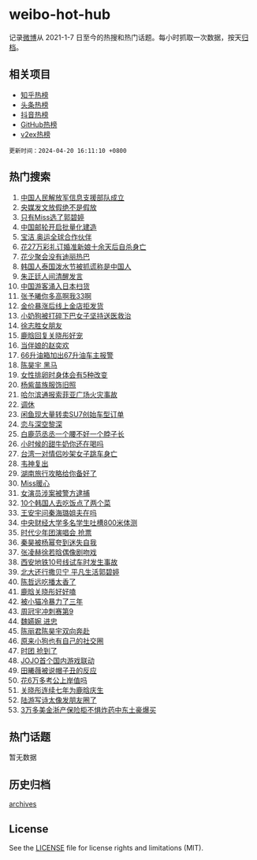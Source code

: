 # weibo-hot-hub

记录[微博](https://www.weibo.com)从 2021-1-7 日至今的热搜和热门话题。每小时抓取一次数据，按天[归档](archives)。

## 相关项目

- [知乎热榜](https://github.com/lonnyzhang423/zhihu-hot-hub)
- [头条热榜](https://github.com/lonnyzhang423/toutiao-hot-hub)
- [抖音热榜](https://github.com/lonnyzhang423/douyin-hot-hub)
- [GitHub热榜](https://github.com/lonnyzhang423/github-hot-hub)
- [v2ex热榜](https://github.com/lonnyzhang423/v2ex-hot-hub)


`更新时间：2024-04-20 16:11:10 +0800`

## 热门搜索

1. [中国人民解放军信息支援部队成立](https://m.weibo.cn/search?containerid=100103type%3D1%26t%3D10%26q%3D%23%E4%B8%AD%E5%9B%BD%E4%BA%BA%E6%B0%91%E8%A7%A3%E6%94%BE%E5%86%9B%E4%BF%A1%E6%81%AF%E6%94%AF%E6%8F%B4%E9%83%A8%E9%98%9F%E6%88%90%E7%AB%8B%23&stream_entry_id=51&isnewpage=1&extparam=seat%3D1%26q%3D%2523%25E4%25B8%25AD%25E5%259B%25BD%25E4%25BA%25BA%25E6%25B0%2591%25E8%25A7%25A3%25E6%2594%25BE%25E5%2586%259B%25E4%25BF%25A1%25E6%2581%25AF%25E6%2594%25AF%25E6%258F%25B4%25E9%2583%25A8%25E9%2598%259F%25E6%2588%2590%25E7%25AB%258B%2523%26c_type%3D51%26dgr%3D0%26cate%3D10103%26pos%3D0%26filter_type%3Drealtimehot%26stream_entry_id%3D51%26display_time%3D1713600669%26pre_seqid%3D171360066914292145152)
1. [央媒发文放假绝不是假放](https://m.weibo.cn/search?containerid=100103type%3D1%26t%3D10%26q%3D%23%E5%A4%AE%E5%AA%92%E5%8F%91%E6%96%87%E6%94%BE%E5%81%87%E7%BB%9D%E4%B8%8D%E6%98%AF%E5%81%87%E6%94%BE%23&stream_entry_id=31&isnewpage=1&extparam=seat%3D1%26q%3D%2523%25E5%25A4%25AE%25E5%25AA%2592%25E5%258F%2591%25E6%2596%2587%25E6%2594%25BE%25E5%2581%2587%25E7%25BB%259D%25E4%25B8%258D%25E6%2598%25AF%25E5%2581%2587%25E6%2594%25BE%2523%26c_type%3D31%26dgr%3D0%26realpos%3D1%26flag%3D2%26filter_type%3Drealtimehot%26stream_entry_id%3D31%26pos%3D0%26cate%3D5001%26lcate%3D5001%26band_rank%3D1%26display_time%3D1713600669%26pre_seqid%3D171360066914292145152)
1. [只有Miss选了郭碧婷](https://m.weibo.cn/search?containerid=100103type%3D1%26t%3D10%26q%3D%23%E5%8F%AA%E6%9C%89Miss%E9%80%89%E4%BA%86%E9%83%AD%E7%A2%A7%E5%A9%B7%23&stream_entry_id=31&isnewpage=1&extparam=seat%3D1%26q%3D%2523%25E5%258F%25AA%25E6%259C%2589Miss%25E9%2580%2589%25E4%25BA%2586%25E9%2583%25AD%25E7%25A2%25A7%25E5%25A9%25B7%2523%26c_type%3D31%26dgr%3D0%26realpos%3D2%26flag%3D2%26filter_type%3Drealtimehot%26stream_entry_id%3D31%26pos%3D1%26cate%3D5001%26lcate%3D5001%26band_rank%3D2%26display_time%3D1713600669%26pre_seqid%3D171360066914292145152)
1. [中国邮轮开启批量化建造](https://m.weibo.cn/search?containerid=100103type%3D1%26t%3D10%26q%3D%23%E4%B8%AD%E5%9B%BD%E9%82%AE%E8%BD%AE%E5%BC%80%E5%90%AF%E6%89%B9%E9%87%8F%E5%8C%96%E5%BB%BA%E9%80%A0%23&stream_entry_id=31&isnewpage=1&extparam=seat%3D1%26q%3D%2523%25E4%25B8%25AD%25E5%259B%25BD%25E9%2582%25AE%25E8%25BD%25AE%25E5%25BC%2580%25E5%2590%25AF%25E6%2589%25B9%25E9%2587%258F%25E5%258C%2596%25E5%25BB%25BA%25E9%2580%25A0%2523%26c_type%3D31%26dgr%3D0%26realpos%3D3%26flag%3D0%26filter_type%3Drealtimehot%26stream_entry_id%3D31%26pos%3D2%26cate%3D5001%26lcate%3D5001%26band_rank%3D3%26display_time%3D1713600669%26pre_seqid%3D171360066914292145152)
1. [宝洁 奥运全球合作伙伴](https://m.weibo.cn/search?containerid=100103type%3D1%26t%3D10%26q%3D%23%E5%AE%9D%E6%B4%81+%E5%A5%A5%E8%BF%90%E5%85%A8%E7%90%83%E5%90%88%E4%BD%9C%E4%BC%99%E4%BC%B4%23&stream_entry_id=31&isnewpage=1&extparam=seat%3D1%26q%3D%2523%25E5%25AE%259D%25E6%25B4%2581%2520%25E5%25A5%25A5%25E8%25BF%2590%25E5%2585%25A8%25E7%2590%2583%25E5%2590%2588%25E4%25BD%259C%25E4%25BC%2599%25E4%25BC%25B4%2523%26c_type%3D31%26dgr%3D0%26adid%3D231637%26cate%3D5001%26filter_type%3Drealtimehot%26stream_entry_id%3D31%26is_ad_pos%3D1%26topic_ad%3D1%26lcate%3D5001%26pos%3D3%26band_rank%3D4%26display_time%3D1713600669%26pre_seqid%3D171360066914292145152)
1. [花27万彩礼订婚准新娘十余天后自杀身亡](https://m.weibo.cn/search?containerid=100103type%3D1%26t%3D10%26q%3D%23%E8%8A%B127%E4%B8%87%E5%BD%A9%E7%A4%BC%E8%AE%A2%E5%A9%9A%E5%87%86%E6%96%B0%E5%A8%98%E5%8D%81%E4%BD%99%E5%A4%A9%E5%90%8E%E8%87%AA%E6%9D%80%E8%BA%AB%E4%BA%A1%23&stream_entry_id=31&isnewpage=1&extparam=seat%3D1%26q%3D%2523%25E8%258A%25B127%25E4%25B8%2587%25E5%25BD%25A9%25E7%25A4%25BC%25E8%25AE%25A2%25E5%25A9%259A%25E5%2587%2586%25E6%2596%25B0%25E5%25A8%2598%25E5%258D%2581%25E4%25BD%2599%25E5%25A4%25A9%25E5%2590%258E%25E8%2587%25AA%25E6%259D%2580%25E8%25BA%25AB%25E4%25BA%25A1%2523%26c_type%3D31%26dgr%3D0%26realpos%3D4%26flag%3D2%26filter_type%3Drealtimehot%26stream_entry_id%3D31%26pos%3D4%26cate%3D5001%26lcate%3D5001%26band_rank%3D4%26display_time%3D1713600669%26pre_seqid%3D171360066914292145152)
1. [花少聚会没有迪丽热巴](https://m.weibo.cn/search?containerid=100103type%3D1%26t%3D10%26q%3D%23%E8%8A%B1%E5%B0%91%E8%81%9A%E4%BC%9A%E6%B2%A1%E6%9C%89%E8%BF%AA%E4%B8%BD%E7%83%AD%E5%B7%B4%23&stream_entry_id=31&isnewpage=1&extparam=seat%3D1%26q%3D%2523%25E8%258A%25B1%25E5%25B0%2591%25E8%2581%259A%25E4%25BC%259A%25E6%25B2%25A1%25E6%259C%2589%25E8%25BF%25AA%25E4%25B8%25BD%25E7%2583%25AD%25E5%25B7%25B4%2523%26c_type%3D31%26dgr%3D0%26realpos%3D5%26flag%3D1%26filter_type%3Drealtimehot%26stream_entry_id%3D31%26pos%3D5%26cate%3D5001%26lcate%3D5001%26band_rank%3D5%26display_time%3D1713600669%26pre_seqid%3D171360066914292145152)
1. [韩国人泰国泼水节被抓谎称是中国人](https://m.weibo.cn/search?containerid=100103type%3D1%26t%3D10%26q%3D%23%E9%9F%A9%E5%9B%BD%E4%BA%BA%E6%B3%B0%E5%9B%BD%E6%B3%BC%E6%B0%B4%E8%8A%82%E8%A2%AB%E6%8A%93%E8%B0%8E%E7%A7%B0%E6%98%AF%E4%B8%AD%E5%9B%BD%E4%BA%BA%23&stream_entry_id=31&isnewpage=1&extparam=seat%3D1%26q%3D%2523%25E9%259F%25A9%25E5%259B%25BD%25E4%25BA%25BA%25E6%25B3%25B0%25E5%259B%25BD%25E6%25B3%25BC%25E6%25B0%25B4%25E8%258A%2582%25E8%25A2%25AB%25E6%258A%2593%25E8%25B0%258E%25E7%25A7%25B0%25E6%2598%25AF%25E4%25B8%25AD%25E5%259B%25BD%25E4%25BA%25BA%2523%26c_type%3D31%26dgr%3D0%26realpos%3D6%26flag%3D0%26filter_type%3Drealtimehot%26stream_entry_id%3D31%26pos%3D6%26cate%3D5001%26lcate%3D5001%26band_rank%3D6%26display_time%3D1713600669%26pre_seqid%3D171360066914292145152)
1. [朱正廷人间清醒发言](https://m.weibo.cn/search?containerid=100103type%3D1%26t%3D10%26q%3D%23%E6%9C%B1%E6%AD%A3%E5%BB%B7%E4%BA%BA%E9%97%B4%E6%B8%85%E9%86%92%E5%8F%91%E8%A8%80%23&stream_entry_id=31&isnewpage=1&extparam=seat%3D1%26q%3D%2523%25E6%259C%25B1%25E6%25AD%25A3%25E5%25BB%25B7%25E4%25BA%25BA%25E9%2597%25B4%25E6%25B8%2585%25E9%2586%2592%25E5%258F%2591%25E8%25A8%2580%2523%26c_type%3D31%26dgr%3D0%26adid%3D231763%26cate%3D5001%26filter_type%3Drealtimehot%26stream_entry_id%3D31%26is_ad_pos%3D1%26pos%3D7%26lcate%3D5001%26band_rank%3D7%26display_time%3D1713600669%26pre_seqid%3D171360066914292145152)
1. [中国游客涌入日本扫货](https://m.weibo.cn/search?containerid=100103type%3D1%26t%3D10%26q%3D%23%E4%B8%AD%E5%9B%BD%E6%B8%B8%E5%AE%A2%E6%B6%8C%E5%85%A5%E6%97%A5%E6%9C%AC%E6%89%AB%E8%B4%A7%23&stream_entry_id=31&isnewpage=1&extparam=seat%3D1%26q%3D%2523%25E4%25B8%25AD%25E5%259B%25BD%25E6%25B8%25B8%25E5%25AE%25A2%25E6%25B6%258C%25E5%2585%25A5%25E6%2597%25A5%25E6%259C%25AC%25E6%2589%25AB%25E8%25B4%25A7%2523%26c_type%3D31%26dgr%3D0%26realpos%3D7%26flag%3D0%26filter_type%3Drealtimehot%26stream_entry_id%3D31%26pos%3D8%26cate%3D5001%26lcate%3D5001%26band_rank%3D7%26display_time%3D1713600669%26pre_seqid%3D171360066914292145152)
1. [张予曦你多高啊我33啊](https://m.weibo.cn/search?containerid=100103type%3D1%26t%3D10%26q%3D%23%E5%BC%A0%E4%BA%88%E6%9B%A6%E4%BD%A0%E5%A4%9A%E9%AB%98%E5%95%8A%E6%88%9133%E5%95%8A%23&stream_entry_id=31&isnewpage=1&extparam=seat%3D1%26q%3D%2523%25E5%25BC%25A0%25E4%25BA%2588%25E6%259B%25A6%25E4%25BD%25A0%25E5%25A4%259A%25E9%25AB%2598%25E5%2595%258A%25E6%2588%259133%25E5%2595%258A%2523%26c_type%3D31%26dgr%3D0%26realpos%3D8%26flag%3D2%26filter_type%3Drealtimehot%26stream_entry_id%3D31%26pos%3D9%26cate%3D5001%26lcate%3D5001%26band_rank%3D8%26display_time%3D1713600669%26pre_seqid%3D171360066914292145152)
1. [金价暴涨后线上金店拒发货](https://m.weibo.cn/search?containerid=100103type%3D1%26t%3D10%26q%3D%23%E9%87%91%E4%BB%B7%E6%9A%B4%E6%B6%A8%E5%90%8E%E7%BA%BF%E4%B8%8A%E9%87%91%E5%BA%97%E6%8B%92%E5%8F%91%E8%B4%A7%23&stream_entry_id=31&isnewpage=1&extparam=seat%3D1%26q%3D%2523%25E9%2587%2591%25E4%25BB%25B7%25E6%259A%25B4%25E6%25B6%25A8%25E5%2590%258E%25E7%25BA%25BF%25E4%25B8%258A%25E9%2587%2591%25E5%25BA%2597%25E6%258B%2592%25E5%258F%2591%25E8%25B4%25A7%2523%26c_type%3D31%26dgr%3D0%26realpos%3D9%26flag%3D0%26filter_type%3Drealtimehot%26stream_entry_id%3D31%26pos%3D10%26cate%3D5001%26lcate%3D5001%26band_rank%3D9%26display_time%3D1713600669%26pre_seqid%3D171360066914292145152)
1. [小奶狗被打碎下巴女子坚持送医救治](https://m.weibo.cn/search?containerid=100103type%3D1%26t%3D10%26q%3D%23%E5%B0%8F%E5%A5%B6%E7%8B%97%E8%A2%AB%E6%89%93%E7%A2%8E%E4%B8%8B%E5%B7%B4%E5%A5%B3%E5%AD%90%E5%9D%9A%E6%8C%81%E9%80%81%E5%8C%BB%E6%95%91%E6%B2%BB%23&stream_entry_id=31&isnewpage=1&extparam=seat%3D1%26q%3D%2523%25E5%25B0%258F%25E5%25A5%25B6%25E7%258B%2597%25E8%25A2%25AB%25E6%2589%2593%25E7%25A2%258E%25E4%25B8%258B%25E5%25B7%25B4%25E5%25A5%25B3%25E5%25AD%2590%25E5%259D%259A%25E6%258C%2581%25E9%2580%2581%25E5%258C%25BB%25E6%2595%2591%25E6%25B2%25BB%2523%26c_type%3D31%26dgr%3D0%26realpos%3D10%26flag%3D32768%26filter_type%3Drealtimehot%26stream_entry_id%3D31%26pos%3D11%26cate%3D5001%26lcate%3D5001%26band_rank%3D10%26display_time%3D1713600669%26pre_seqid%3D171360066914292145152)
1. [徐志胜女朋友](https://m.weibo.cn/search?containerid=100103type%3D1%26t%3D10%26q%3D%E5%BE%90%E5%BF%97%E8%83%9C%E5%A5%B3%E6%9C%8B%E5%8F%8B&stream_entry_id=31&isnewpage=1&extparam=seat%3D1%26q%3D%25E5%25BE%2590%25E5%25BF%2597%25E8%2583%259C%25E5%25A5%25B3%25E6%259C%258B%25E5%258F%258B%26c_type%3D31%26dgr%3D0%26realpos%3D11%26flag%3D1%26filter_type%3Drealtimehot%26stream_entry_id%3D31%26pos%3D12%26cate%3D5001%26lcate%3D5001%26band_rank%3D11%26display_time%3D1713600669%26pre_seqid%3D171360066914292145152)
1. [鹿晗回复关晓彤好宠](https://m.weibo.cn/search?containerid=100103type%3D1%26t%3D10%26q%3D%23%E9%B9%BF%E6%99%97%E5%9B%9E%E5%A4%8D%E5%85%B3%E6%99%93%E5%BD%A4%E5%A5%BD%E5%AE%A0%23&stream_entry_id=31&isnewpage=1&extparam=seat%3D1%26q%3D%2523%25E9%25B9%25BF%25E6%2599%2597%25E5%259B%259E%25E5%25A4%258D%25E5%2585%25B3%25E6%2599%2593%25E5%25BD%25A4%25E5%25A5%25BD%25E5%25AE%25A0%2523%26c_type%3D31%26dgr%3D0%26realpos%3D12%26flag%3D2%26filter_type%3Drealtimehot%26stream_entry_id%3D31%26pos%3D13%26cate%3D5001%26lcate%3D5001%26band_rank%3D12%26display_time%3D1713600669%26pre_seqid%3D171360066914292145152)
1. [当伴娘的赵奕欢](https://m.weibo.cn/search?containerid=100103type%3D1%26t%3D10%26q%3D%23%E5%BD%93%E4%BC%B4%E5%A8%98%E7%9A%84%E8%B5%B5%E5%A5%95%E6%AC%A2%23&stream_entry_id=31&isnewpage=1&extparam=seat%3D1%26q%3D%2523%25E5%25BD%2593%25E4%25BC%25B4%25E5%25A8%2598%25E7%259A%2584%25E8%25B5%25B5%25E5%25A5%2595%25E6%25AC%25A2%2523%26c_type%3D31%26dgr%3D0%26realpos%3D13%26flag%3D1%26filter_type%3Drealtimehot%26stream_entry_id%3D31%26pos%3D14%26cate%3D5001%26lcate%3D5001%26band_rank%3D13%26display_time%3D1713600669%26pre_seqid%3D171360066914292145152)
1. [66升油箱加出67升油车主报警](https://m.weibo.cn/search?containerid=100103type%3D1%26t%3D10%26q%3D%2366%E5%8D%87%E6%B2%B9%E7%AE%B1%E5%8A%A0%E5%87%BA67%E5%8D%87%E6%B2%B9%E8%BD%A6%E4%B8%BB%E6%8A%A5%E8%AD%A6%23&stream_entry_id=31&isnewpage=1&extparam=seat%3D1%26q%3D%252366%25E5%258D%2587%25E6%25B2%25B9%25E7%25AE%25B1%25E5%258A%25A0%25E5%2587%25BA67%25E5%258D%2587%25E6%25B2%25B9%25E8%25BD%25A6%25E4%25B8%25BB%25E6%258A%25A5%25E8%25AD%25A6%2523%26c_type%3D31%26dgr%3D0%26realpos%3D14%26flag%3D1%26filter_type%3Drealtimehot%26stream_entry_id%3D31%26pos%3D15%26cate%3D5001%26lcate%3D5001%26band_rank%3D14%26display_time%3D1713600669%26pre_seqid%3D171360066914292145152)
1. [陈昊宇 黑马](https://m.weibo.cn/search?containerid=100103type%3D1%26t%3D10%26q%3D%E9%99%88%E6%98%8A%E5%AE%87+%E9%BB%91%E9%A9%AC&stream_entry_id=31&isnewpage=1&extparam=seat%3D1%26q%3D%25E9%2599%2588%25E6%2598%258A%25E5%25AE%2587%2520%25E9%25BB%2591%25E9%25A9%25AC%26c_type%3D31%26dgr%3D0%26realpos%3D15%26flag%3D0%26filter_type%3Drealtimehot%26stream_entry_id%3D31%26pos%3D16%26cate%3D5001%26lcate%3D5001%26band_rank%3D15%26display_time%3D1713600669%26pre_seqid%3D171360066914292145152)
1. [女性排卵时身体会有5种改变](https://m.weibo.cn/search?containerid=100103type%3D1%26t%3D10%26q%3D%23%E5%A5%B3%E6%80%A7%E6%8E%92%E5%8D%B5%E6%97%B6%E8%BA%AB%E4%BD%93%E4%BC%9A%E6%9C%895%E7%A7%8D%E6%94%B9%E5%8F%98%23&stream_entry_id=31&isnewpage=1&extparam=seat%3D1%26q%3D%2523%25E5%25A5%25B3%25E6%2580%25A7%25E6%258E%2592%25E5%258D%25B5%25E6%2597%25B6%25E8%25BA%25AB%25E4%25BD%2593%25E4%25BC%259A%25E6%259C%25895%25E7%25A7%258D%25E6%2594%25B9%25E5%258F%2598%2523%26c_type%3D31%26dgr%3D0%26realpos%3D16%26flag%3D2%26filter_type%3Drealtimehot%26stream_entry_id%3D31%26pos%3D17%26cate%3D5001%26lcate%3D5001%26band_rank%3D16%26display_time%3D1713600669%26pre_seqid%3D171360066914292145152)
1. [杨紫苗族服饰旧照](https://m.weibo.cn/search?containerid=100103type%3D1%26t%3D10%26q%3D%23%E6%9D%A8%E7%B4%AB%E8%8B%97%E6%97%8F%E6%9C%8D%E9%A5%B0%E6%97%A7%E7%85%A7%23&stream_entry_id=31&isnewpage=1&extparam=seat%3D1%26q%3D%2523%25E6%259D%25A8%25E7%25B4%25AB%25E8%258B%2597%25E6%2597%258F%25E6%259C%258D%25E9%25A5%25B0%25E6%2597%25A7%25E7%2585%25A7%2523%26c_type%3D31%26dgr%3D0%26realpos%3D17%26flag%3D1%26filter_type%3Drealtimehot%26stream_entry_id%3D31%26pos%3D18%26cate%3D5001%26lcate%3D5001%26band_rank%3D17%26display_time%3D1713600669%26pre_seqid%3D171360066914292145152)
1. [哈尔滨通报索菲亚广场火灾事故](https://m.weibo.cn/search?containerid=100103type%3D1%26t%3D10%26q%3D%23%E5%93%88%E5%B0%94%E6%BB%A8%E9%80%9A%E6%8A%A5%E7%B4%A2%E8%8F%B2%E4%BA%9A%E5%B9%BF%E5%9C%BA%E7%81%AB%E7%81%BE%E4%BA%8B%E6%95%85%23&stream_entry_id=31&isnewpage=1&extparam=seat%3D1%26q%3D%2523%25E5%2593%2588%25E5%25B0%2594%25E6%25BB%25A8%25E9%2580%259A%25E6%258A%25A5%25E7%25B4%25A2%25E8%258F%25B2%25E4%25BA%259A%25E5%25B9%25BF%25E5%259C%25BA%25E7%2581%25AB%25E7%2581%25BE%25E4%25BA%258B%25E6%2595%2585%2523%26c_type%3D31%26dgr%3D0%26realpos%3D18%26flag%3D1%26filter_type%3Drealtimehot%26stream_entry_id%3D31%26pos%3D19%26cate%3D5001%26lcate%3D5001%26band_rank%3D18%26display_time%3D1713600669%26pre_seqid%3D171360066914292145152)
1. [调休](https://m.weibo.cn/search?containerid=100103type%3D1%26t%3D10%26q%3D%E8%B0%83%E4%BC%91&stream_entry_id=31&isnewpage=1&extparam=seat%3D1%26q%3D%25E8%25B0%2583%25E4%25BC%2591%26c_type%3D31%26dgr%3D0%26realpos%3D19%26flag%3D1%26filter_type%3Drealtimehot%26stream_entry_id%3D31%26pos%3D20%26cate%3D5001%26lcate%3D5001%26band_rank%3D19%26display_time%3D1713600669%26pre_seqid%3D171360066914292145152)
1. [闲鱼现大量转卖SU7创始车型订单](https://m.weibo.cn/search?containerid=100103type%3D1%26t%3D10%26q%3D%23%E9%97%B2%E9%B1%BC%E7%8E%B0%E5%A4%A7%E9%87%8F%E8%BD%AC%E5%8D%96SU7%E5%88%9B%E5%A7%8B%E8%BD%A6%E5%9E%8B%E8%AE%A2%E5%8D%95%23&stream_entry_id=31&isnewpage=1&extparam=seat%3D1%26q%3D%2523%25E9%2597%25B2%25E9%25B1%25BC%25E7%258E%25B0%25E5%25A4%25A7%25E9%2587%258F%25E8%25BD%25AC%25E5%258D%2596SU7%25E5%2588%259B%25E5%25A7%258B%25E8%25BD%25A6%25E5%259E%258B%25E8%25AE%25A2%25E5%258D%2595%2523%26c_type%3D31%26dgr%3D0%26realpos%3D20%26flag%3D0%26filter_type%3Drealtimehot%26stream_entry_id%3D31%26pos%3D21%26cate%3D5001%26lcate%3D5001%26band_rank%3D20%26display_time%3D1713600669%26pre_seqid%3D171360066914292145152)
1. [恋与深空黎深](https://m.weibo.cn/search?containerid=100103type%3D1%26t%3D10%26q%3D%23%E6%81%8B%E4%B8%8E%E6%B7%B1%E7%A9%BA%E9%BB%8E%E6%B7%B1%23&stream_entry_id=31&isnewpage=1&extparam=seat%3D1%26q%3D%2523%25E6%2581%258B%25E4%25B8%258E%25E6%25B7%25B1%25E7%25A9%25BA%25E9%25BB%258E%25E6%25B7%25B1%2523%26c_type%3D31%26dgr%3D0%26realpos%3D21%26flag%3D1%26filter_type%3Drealtimehot%26stream_entry_id%3D31%26pos%3D22%26cate%3D5001%26lcate%3D5001%26band_rank%3D21%26display_time%3D1713600669%26pre_seqid%3D171360066914292145152)
1. [白鹿范丞丞一个腰不好一个脖子长](https://m.weibo.cn/search?containerid=100103type%3D1%26t%3D10%26q%3D%23%E7%99%BD%E9%B9%BF%E8%8C%83%E4%B8%9E%E4%B8%9E%E4%B8%80%E4%B8%AA%E8%85%B0%E4%B8%8D%E5%A5%BD%E4%B8%80%E4%B8%AA%E8%84%96%E5%AD%90%E9%95%BF%23&stream_entry_id=31&isnewpage=1&extparam=seat%3D1%26q%3D%2523%25E7%2599%25BD%25E9%25B9%25BF%25E8%258C%2583%25E4%25B8%259E%25E4%25B8%259E%25E4%25B8%2580%25E4%25B8%25AA%25E8%2585%25B0%25E4%25B8%258D%25E5%25A5%25BD%25E4%25B8%2580%25E4%25B8%25AA%25E8%2584%2596%25E5%25AD%2590%25E9%2595%25BF%2523%26c_type%3D31%26dgr%3D0%26realpos%3D22%26flag%3D1%26filter_type%3Drealtimehot%26stream_entry_id%3D31%26pos%3D23%26cate%3D5001%26lcate%3D5001%26band_rank%3D22%26display_time%3D1713600669%26pre_seqid%3D171360066914292145152)
1. [小时候的甜牛奶你还在喝吗](https://m.weibo.cn/search?containerid=100103type%3D1%26t%3D10%26q%3D%23%E5%B0%8F%E6%97%B6%E5%80%99%E7%9A%84%E7%94%9C%E7%89%9B%E5%A5%B6%E4%BD%A0%E8%BF%98%E5%9C%A8%E5%96%9D%E5%90%97%23&stream_entry_id=31&isnewpage=1&extparam=seat%3D1%26q%3D%2523%25E5%25B0%258F%25E6%2597%25B6%25E5%2580%2599%25E7%259A%2584%25E7%2594%259C%25E7%2589%259B%25E5%25A5%25B6%25E4%25BD%25A0%25E8%25BF%2598%25E5%259C%25A8%25E5%2596%259D%25E5%2590%2597%2523%26c_type%3D31%26dgr%3D0%26adid%3D231074%26realpos%3D23%26flag%3D0%26filter_type%3Drealtimehot%26stream_entry_id%3D31%26pos%3D24%26cate%3D5001%26lcate%3D5001%26band_rank%3D23%26display_time%3D1713600669%26pre_seqid%3D171360066914292145152)
1. [台湾一对情侣吵架女子跳车身亡](https://m.weibo.cn/search?containerid=100103type%3D1%26t%3D10%26q%3D%23%E5%8F%B0%E6%B9%BE%E4%B8%80%E5%AF%B9%E6%83%85%E4%BE%A3%E5%90%B5%E6%9E%B6%E5%A5%B3%E5%AD%90%E8%B7%B3%E8%BD%A6%E8%BA%AB%E4%BA%A1%23&stream_entry_id=31&isnewpage=1&extparam=seat%3D1%26q%3D%2523%25E5%258F%25B0%25E6%25B9%25BE%25E4%25B8%2580%25E5%25AF%25B9%25E6%2583%2585%25E4%25BE%25A3%25E5%2590%25B5%25E6%259E%25B6%25E5%25A5%25B3%25E5%25AD%2590%25E8%25B7%25B3%25E8%25BD%25A6%25E8%25BA%25AB%25E4%25BA%25A1%2523%26c_type%3D31%26dgr%3D0%26realpos%3D24%26flag%3D0%26filter_type%3Drealtimehot%26stream_entry_id%3D31%26pos%3D25%26cate%3D5001%26lcate%3D5001%26band_rank%3D24%26display_time%3D1713600669%26pre_seqid%3D171360066914292145152)
1. [韦神复出](https://m.weibo.cn/search?containerid=100103type%3D1%26t%3D10%26q%3D%23%E9%9F%A6%E7%A5%9E%E5%A4%8D%E5%87%BA%23&stream_entry_id=31&isnewpage=1&extparam=seat%3D1%26q%3D%2523%25E9%259F%25A6%25E7%25A5%259E%25E5%25A4%258D%25E5%2587%25BA%2523%26c_type%3D31%26dgr%3D0%26realpos%3D25%26flag%3D0%26filter_type%3Drealtimehot%26stream_entry_id%3D31%26pos%3D26%26cate%3D5001%26lcate%3D5001%26band_rank%3D25%26display_time%3D1713600669%26pre_seqid%3D171360066914292145152)
1. [湖南旅行攻略给你备好了](https://m.weibo.cn/search?containerid=100103type%3D1%26t%3D10%26q%3D%23%E6%B9%96%E5%8D%97%E6%97%85%E8%A1%8C%E6%94%BB%E7%95%A5%E7%BB%99%E4%BD%A0%E5%A4%87%E5%A5%BD%E4%BA%86%23&stream_entry_id=31&isnewpage=1&extparam=seat%3D1%26q%3D%2523%25E6%25B9%2596%25E5%258D%2597%25E6%2597%2585%25E8%25A1%258C%25E6%2594%25BB%25E7%2595%25A5%25E7%25BB%2599%25E4%25BD%25A0%25E5%25A4%2587%25E5%25A5%25BD%25E4%25BA%2586%2523%26c_type%3D31%26dgr%3D0%26adid%3D231591%26realpos%3D26%26flag%3D0%26filter_type%3Drealtimehot%26stream_entry_id%3D31%26pos%3D27%26cate%3D5001%26lcate%3D5001%26band_rank%3D26%26display_time%3D1713600669%26pre_seqid%3D171360066914292145152)
1. [Miss暖心](https://m.weibo.cn/search?containerid=100103type%3D1%26t%3D10%26q%3D%23Miss%E6%9A%96%E5%BF%83%23&stream_entry_id=31&isnewpage=1&extparam=seat%3D1%26q%3D%2523Miss%25E6%259A%2596%25E5%25BF%2583%2523%26c_type%3D31%26dgr%3D0%26realpos%3D27%26flag%3D1%26filter_type%3Drealtimehot%26stream_entry_id%3D31%26pos%3D28%26cate%3D5001%26lcate%3D5001%26band_rank%3D27%26display_time%3D1713600669%26pre_seqid%3D171360066914292145152)
1. [女演员涉案被警方逮捕](https://m.weibo.cn/search?containerid=100103type%3D1%26t%3D10%26q%3D%23%E5%A5%B3%E6%BC%94%E5%91%98%E6%B6%89%E6%A1%88%E8%A2%AB%E8%AD%A6%E6%96%B9%E9%80%AE%E6%8D%95%23&stream_entry_id=31&isnewpage=1&extparam=seat%3D1%26q%3D%2523%25E5%25A5%25B3%25E6%25BC%2594%25E5%2591%2598%25E6%25B6%2589%25E6%25A1%2588%25E8%25A2%25AB%25E8%25AD%25A6%25E6%2596%25B9%25E9%2580%25AE%25E6%258D%2595%2523%26c_type%3D31%26dgr%3D0%26realpos%3D28%26flag%3D0%26filter_type%3Drealtimehot%26stream_entry_id%3D31%26pos%3D29%26cate%3D5001%26lcate%3D5001%26band_rank%3D28%26display_time%3D1713600669%26pre_seqid%3D171360066914292145152)
1. [10个韩国人去吃饭点了两个菜](https://m.weibo.cn/search?containerid=100103type%3D1%26t%3D10%26q%3D%2310%E4%B8%AA%E9%9F%A9%E5%9B%BD%E4%BA%BA%E5%8E%BB%E5%90%83%E9%A5%AD%E7%82%B9%E4%BA%86%E4%B8%A4%E4%B8%AA%E8%8F%9C%23&stream_entry_id=31&isnewpage=1&extparam=seat%3D1%26q%3D%252310%25E4%25B8%25AA%25E9%259F%25A9%25E5%259B%25BD%25E4%25BA%25BA%25E5%258E%25BB%25E5%2590%2583%25E9%25A5%25AD%25E7%2582%25B9%25E4%25BA%2586%25E4%25B8%25A4%25E4%25B8%25AA%25E8%258F%259C%2523%26c_type%3D31%26dgr%3D0%26realpos%3D29%26flag%3D0%26filter_type%3Drealtimehot%26stream_entry_id%3D31%26pos%3D30%26cate%3D5001%26lcate%3D5001%26band_rank%3D29%26display_time%3D1713600669%26pre_seqid%3D171360066914292145152)
1. [王安宇问秦海璐姐夫在吗](https://m.weibo.cn/search?containerid=100103type%3D1%26t%3D10%26q%3D%23%E7%8E%8B%E5%AE%89%E5%AE%87%E9%97%AE%E7%A7%A6%E6%B5%B7%E7%92%90%E5%A7%90%E5%A4%AB%E5%9C%A8%E5%90%97%23&stream_entry_id=31&isnewpage=1&extparam=seat%3D1%26q%3D%2523%25E7%258E%258B%25E5%25AE%2589%25E5%25AE%2587%25E9%2597%25AE%25E7%25A7%25A6%25E6%25B5%25B7%25E7%2592%2590%25E5%25A7%2590%25E5%25A4%25AB%25E5%259C%25A8%25E5%2590%2597%2523%26c_type%3D31%26dgr%3D0%26realpos%3D30%26flag%3D0%26filter_type%3Drealtimehot%26stream_entry_id%3D31%26pos%3D31%26cate%3D5001%26lcate%3D5001%26band_rank%3D30%26display_time%3D1713600669%26pre_seqid%3D171360066914292145152)
1. [中央财经大学多名学生吐槽800米体测](https://m.weibo.cn/search?containerid=100103type%3D1%26t%3D10%26q%3D%23%E4%B8%AD%E5%A4%AE%E8%B4%A2%E7%BB%8F%E5%A4%A7%E5%AD%A6%E5%A4%9A%E5%90%8D%E5%AD%A6%E7%94%9F%E5%90%90%E6%A7%BD800%E7%B1%B3%E4%BD%93%E6%B5%8B%23&stream_entry_id=31&isnewpage=1&extparam=seat%3D1%26q%3D%2523%25E4%25B8%25AD%25E5%25A4%25AE%25E8%25B4%25A2%25E7%25BB%258F%25E5%25A4%25A7%25E5%25AD%25A6%25E5%25A4%259A%25E5%2590%258D%25E5%25AD%25A6%25E7%2594%259F%25E5%2590%2590%25E6%25A7%25BD800%25E7%25B1%25B3%25E4%25BD%2593%25E6%25B5%258B%2523%26c_type%3D31%26dgr%3D0%26realpos%3D31%26flag%3D1%26filter_type%3Drealtimehot%26stream_entry_id%3D31%26pos%3D32%26cate%3D5001%26lcate%3D5001%26band_rank%3D31%26display_time%3D1713600669%26pre_seqid%3D171360066914292145152)
1. [时代少年团演唱会 抢票](https://m.weibo.cn/search?containerid=100103type%3D1%26t%3D10%26q%3D%E6%97%B6%E4%BB%A3%E5%B0%91%E5%B9%B4%E5%9B%A2%E6%BC%94%E5%94%B1%E4%BC%9A+%E6%8A%A2%E7%A5%A8&stream_entry_id=31&isnewpage=1&extparam=seat%3D1%26q%3D%25E6%2597%25B6%25E4%25BB%25A3%25E5%25B0%2591%25E5%25B9%25B4%25E5%259B%25A2%25E6%25BC%2594%25E5%2594%25B1%25E4%25BC%259A%2520%25E6%258A%25A2%25E7%25A5%25A8%26c_type%3D31%26dgr%3D0%26realpos%3D32%26flag%3D0%26filter_type%3Drealtimehot%26stream_entry_id%3D31%26pos%3D33%26cate%3D5001%26lcate%3D5001%26band_rank%3D32%26display_time%3D1713600669%26pre_seqid%3D171360066914292145152)
1. [秦昊被杨幂夸到迷失自我](https://m.weibo.cn/search?containerid=100103type%3D1%26t%3D10%26q%3D%23%E7%A7%A6%E6%98%8A%E8%A2%AB%E6%9D%A8%E5%B9%82%E5%A4%B8%E5%88%B0%E8%BF%B7%E5%A4%B1%E8%87%AA%E6%88%91%23&stream_entry_id=31&isnewpage=1&extparam=seat%3D1%26q%3D%2523%25E7%25A7%25A6%25E6%2598%258A%25E8%25A2%25AB%25E6%259D%25A8%25E5%25B9%2582%25E5%25A4%25B8%25E5%2588%25B0%25E8%25BF%25B7%25E5%25A4%25B1%25E8%2587%25AA%25E6%2588%2591%2523%26c_type%3D31%26dgr%3D0%26realpos%3D33%26flag%3D1%26filter_type%3Drealtimehot%26stream_entry_id%3D31%26pos%3D34%26cate%3D5001%26lcate%3D5001%26band_rank%3D33%26display_time%3D1713600669%26pre_seqid%3D171360066914292145152)
1. [张凌赫徐若晗偶像剧吻戏](https://m.weibo.cn/search?containerid=100103type%3D1%26t%3D10%26q%3D%23%E5%BC%A0%E5%87%8C%E8%B5%AB%E5%BE%90%E8%8B%A5%E6%99%97%E5%81%B6%E5%83%8F%E5%89%A7%E5%90%BB%E6%88%8F%23&stream_entry_id=31&isnewpage=1&extparam=seat%3D1%26q%3D%2523%25E5%25BC%25A0%25E5%2587%258C%25E8%25B5%25AB%25E5%25BE%2590%25E8%258B%25A5%25E6%2599%2597%25E5%2581%25B6%25E5%2583%258F%25E5%2589%25A7%25E5%2590%25BB%25E6%2588%258F%2523%26c_type%3D31%26dgr%3D0%26realpos%3D34%26flag%3D0%26filter_type%3Drealtimehot%26stream_entry_id%3D31%26pos%3D35%26cate%3D5001%26lcate%3D5001%26band_rank%3D34%26display_time%3D1713600669%26pre_seqid%3D171360066914292145152)
1. [西安地铁10号线试车时发生事故](https://m.weibo.cn/search?containerid=100103type%3D1%26t%3D10%26q%3D%23%E8%A5%BF%E5%AE%89%E5%9C%B0%E9%93%8110%E5%8F%B7%E7%BA%BF%E8%AF%95%E8%BD%A6%E6%97%B6%E5%8F%91%E7%94%9F%E4%BA%8B%E6%95%85%23&stream_entry_id=31&isnewpage=1&extparam=seat%3D1%26q%3D%2523%25E8%25A5%25BF%25E5%25AE%2589%25E5%259C%25B0%25E9%2593%258110%25E5%258F%25B7%25E7%25BA%25BF%25E8%25AF%2595%25E8%25BD%25A6%25E6%2597%25B6%25E5%258F%2591%25E7%2594%259F%25E4%25BA%258B%25E6%2595%2585%2523%26c_type%3D31%26dgr%3D0%26realpos%3D35%26flag%3D0%26filter_type%3Drealtimehot%26stream_entry_id%3D31%26pos%3D36%26cate%3D5001%26lcate%3D5001%26band_rank%3D35%26display_time%3D1713600669%26pre_seqid%3D171360066914292145152)
1. [北大还行撒贝宁 平凡生活郭碧婷](https://m.weibo.cn/search?containerid=100103type%3D1%26t%3D10%26q%3D%E5%8C%97%E5%A4%A7%E8%BF%98%E8%A1%8C%E6%92%92%E8%B4%9D%E5%AE%81+%E5%B9%B3%E5%87%A1%E7%94%9F%E6%B4%BB%E9%83%AD%E7%A2%A7%E5%A9%B7&stream_entry_id=31&isnewpage=1&extparam=seat%3D1%26q%3D%25E5%258C%2597%25E5%25A4%25A7%25E8%25BF%2598%25E8%25A1%258C%25E6%2592%2592%25E8%25B4%259D%25E5%25AE%2581%2520%25E5%25B9%25B3%25E5%2587%25A1%25E7%2594%259F%25E6%25B4%25BB%25E9%2583%25AD%25E7%25A2%25A7%25E5%25A9%25B7%26c_type%3D31%26dgr%3D0%26realpos%3D36%26flag%3D1%26filter_type%3Drealtimehot%26stream_entry_id%3D31%26pos%3D37%26cate%3D5001%26lcate%3D5001%26band_rank%3D36%26display_time%3D1713600669%26pre_seqid%3D171360066914292145152)
1. [陈哲远吃播太香了](https://m.weibo.cn/search?containerid=100103type%3D1%26t%3D10%26q%3D%E9%99%88%E5%93%B2%E8%BF%9C%E5%90%83%E6%92%AD%E5%A4%AA%E9%A6%99%E4%BA%86&stream_entry_id=31&isnewpage=1&extparam=seat%3D1%26q%3D%25E9%2599%2588%25E5%2593%25B2%25E8%25BF%259C%25E5%2590%2583%25E6%2592%25AD%25E5%25A4%25AA%25E9%25A6%2599%25E4%25BA%2586%26c_type%3D31%26dgr%3D0%26realpos%3D37%26flag%3D1%26filter_type%3Drealtimehot%26stream_entry_id%3D31%26pos%3D38%26cate%3D5001%26lcate%3D5001%26band_rank%3D37%26display_time%3D1713600669%26pre_seqid%3D171360066914292145152)
1. [鹿晗关晓彤好好嗑](https://m.weibo.cn/search?containerid=100103type%3D1%26t%3D10%26q%3D%23%E9%B9%BF%E6%99%97%E5%85%B3%E6%99%93%E5%BD%A4%E5%A5%BD%E5%A5%BD%E5%97%91%23&stream_entry_id=31&isnewpage=1&extparam=seat%3D1%26q%3D%2523%25E9%25B9%25BF%25E6%2599%2597%25E5%2585%25B3%25E6%2599%2593%25E5%25BD%25A4%25E5%25A5%25BD%25E5%25A5%25BD%25E5%2597%2591%2523%26c_type%3D31%26dgr%3D0%26realpos%3D38%26flag%3D0%26filter_type%3Drealtimehot%26stream_entry_id%3D31%26pos%3D39%26cate%3D5001%26lcate%3D5001%26band_rank%3D38%26display_time%3D1713600669%26pre_seqid%3D171360066914292145152)
1. [被小猫冷暴力了三年](https://m.weibo.cn/search?containerid=100103type%3D1%26t%3D10%26q%3D%23%E8%A2%AB%E5%B0%8F%E7%8C%AB%E5%86%B7%E6%9A%B4%E5%8A%9B%E4%BA%86%E4%B8%89%E5%B9%B4%23&stream_entry_id=31&isnewpage=1&extparam=seat%3D1%26q%3D%2523%25E8%25A2%25AB%25E5%25B0%258F%25E7%258C%25AB%25E5%2586%25B7%25E6%259A%25B4%25E5%258A%259B%25E4%25BA%2586%25E4%25B8%2589%25E5%25B9%25B4%2523%26c_type%3D31%26dgr%3D0%26realpos%3D39%26flag%3D0%26filter_type%3Drealtimehot%26stream_entry_id%3D31%26pos%3D40%26cate%3D5001%26lcate%3D5001%26band_rank%3D39%26display_time%3D1713600669%26pre_seqid%3D171360066914292145152)
1. [周冠宇冲刺赛第9](https://m.weibo.cn/search?containerid=100103type%3D1%26t%3D10%26q%3D%23%E5%91%A8%E5%86%A0%E5%AE%87%E5%86%B2%E5%88%BA%E8%B5%9B%E7%AC%AC9%23&stream_entry_id=31&isnewpage=1&extparam=seat%3D1%26q%3D%2523%25E5%2591%25A8%25E5%2586%25A0%25E5%25AE%2587%25E5%2586%25B2%25E5%2588%25BA%25E8%25B5%259B%25E7%25AC%25AC9%2523%26c_type%3D31%26dgr%3D0%26realpos%3D40%26flag%3D0%26filter_type%3Drealtimehot%26stream_entry_id%3D31%26pos%3D41%26cate%3D5001%26lcate%3D5001%26band_rank%3D40%26display_time%3D1713600669%26pre_seqid%3D171360066914292145152)
1. [魏嬿婉 进忠](https://m.weibo.cn/search?containerid=100103type%3D1%26t%3D10%26q%3D%E9%AD%8F%E5%AC%BF%E5%A9%89+%E8%BF%9B%E5%BF%A0&stream_entry_id=31&isnewpage=1&extparam=seat%3D1%26q%3D%25E9%25AD%258F%25E5%25AC%25BF%25E5%25A9%2589%2520%25E8%25BF%259B%25E5%25BF%25A0%26c_type%3D31%26dgr%3D0%26realpos%3D41%26flag%3D0%26filter_type%3Drealtimehot%26stream_entry_id%3D31%26pos%3D42%26cate%3D5001%26lcate%3D5001%26band_rank%3D41%26display_time%3D1713600669%26pre_seqid%3D171360066914292145152)
1. [陈丽君陈昊宇双向奔赴](https://m.weibo.cn/search?containerid=100103type%3D1%26t%3D10%26q%3D%23%E9%99%88%E4%B8%BD%E5%90%9B%E9%99%88%E6%98%8A%E5%AE%87%E5%8F%8C%E5%90%91%E5%A5%94%E8%B5%B4%23&stream_entry_id=31&isnewpage=1&extparam=seat%3D1%26q%3D%2523%25E9%2599%2588%25E4%25B8%25BD%25E5%2590%259B%25E9%2599%2588%25E6%2598%258A%25E5%25AE%2587%25E5%258F%258C%25E5%2590%2591%25E5%25A5%2594%25E8%25B5%25B4%2523%26c_type%3D31%26dgr%3D0%26realpos%3D42%26flag%3D0%26filter_type%3Drealtimehot%26stream_entry_id%3D31%26pos%3D43%26cate%3D5001%26lcate%3D5001%26band_rank%3D42%26display_time%3D1713600669%26pre_seqid%3D171360066914292145152)
1. [原来小狗也有自己的社交圈](https://m.weibo.cn/search?containerid=100103type%3D1%26t%3D10%26q%3D%23%E5%8E%9F%E6%9D%A5%E5%B0%8F%E7%8B%97%E4%B9%9F%E6%9C%89%E8%87%AA%E5%B7%B1%E7%9A%84%E7%A4%BE%E4%BA%A4%E5%9C%88%23&stream_entry_id=31&isnewpage=1&extparam=seat%3D1%26q%3D%2523%25E5%258E%259F%25E6%259D%25A5%25E5%25B0%258F%25E7%258B%2597%25E4%25B9%259F%25E6%259C%2589%25E8%2587%25AA%25E5%25B7%25B1%25E7%259A%2584%25E7%25A4%25BE%25E4%25BA%25A4%25E5%259C%2588%2523%26c_type%3D31%26dgr%3D0%26realpos%3D43%26flag%3D1%26filter_type%3Drealtimehot%26stream_entry_id%3D31%26pos%3D44%26cate%3D5001%26lcate%3D5001%26band_rank%3D43%26display_time%3D1713600669%26pre_seqid%3D171360066914292145152)
1. [时团 抢到了](https://m.weibo.cn/search?containerid=100103type%3D1%26t%3D10%26q%3D%E6%97%B6%E5%9B%A2+%E6%8A%A2%E5%88%B0%E4%BA%86&stream_entry_id=31&isnewpage=1&extparam=seat%3D1%26q%3D%25E6%2597%25B6%25E5%259B%25A2%2520%25E6%258A%25A2%25E5%2588%25B0%25E4%25BA%2586%26c_type%3D31%26dgr%3D0%26realpos%3D44%26flag%3D0%26filter_type%3Drealtimehot%26stream_entry_id%3D31%26pos%3D45%26cate%3D5001%26lcate%3D5001%26band_rank%3D44%26display_time%3D1713600669%26pre_seqid%3D171360066914292145152)
1. [JOJO首个国内游戏联动](https://m.weibo.cn/search?containerid=100103type%3D1%26t%3D10%26q%3D%23JOJO%E9%A6%96%E4%B8%AA%E5%9B%BD%E5%86%85%E6%B8%B8%E6%88%8F%E8%81%94%E5%8A%A8%23&stream_entry_id=31&isnewpage=1&extparam=seat%3D1%26q%3D%2523JOJO%25E9%25A6%2596%25E4%25B8%25AA%25E5%259B%25BD%25E5%2586%2585%25E6%25B8%25B8%25E6%2588%258F%25E8%2581%2594%25E5%258A%25A8%2523%26c_type%3D31%26dgr%3D0%26realpos%3D45%26flag%3D1%26filter_type%3Drealtimehot%26stream_entry_id%3D31%26pos%3D46%26cate%3D5001%26lcate%3D5001%26band_rank%3D45%26display_time%3D1713600669%26pre_seqid%3D171360066914292145152)
1. [田曦薇被说帽子丑的反应](https://m.weibo.cn/search?containerid=100103type%3D1%26t%3D10%26q%3D%23%E7%94%B0%E6%9B%A6%E8%96%87%E8%A2%AB%E8%AF%B4%E5%B8%BD%E5%AD%90%E4%B8%91%E7%9A%84%E5%8F%8D%E5%BA%94%23&stream_entry_id=31&isnewpage=1&extparam=seat%3D1%26q%3D%2523%25E7%2594%25B0%25E6%259B%25A6%25E8%2596%2587%25E8%25A2%25AB%25E8%25AF%25B4%25E5%25B8%25BD%25E5%25AD%2590%25E4%25B8%2591%25E7%259A%2584%25E5%258F%258D%25E5%25BA%2594%2523%26c_type%3D31%26dgr%3D0%26realpos%3D46%26flag%3D1%26filter_type%3Drealtimehot%26stream_entry_id%3D31%26pos%3D47%26cate%3D5001%26lcate%3D5001%26band_rank%3D46%26display_time%3D1713600669%26pre_seqid%3D171360066914292145152)
1. [花6万多考公上岸值吗](https://m.weibo.cn/search?containerid=100103type%3D1%26t%3D10%26q%3D%23%E8%8A%B16%E4%B8%87%E5%A4%9A%E8%80%83%E5%85%AC%E4%B8%8A%E5%B2%B8%E5%80%BC%E5%90%97%23&stream_entry_id=31&isnewpage=1&extparam=seat%3D1%26q%3D%2523%25E8%258A%25B16%25E4%25B8%2587%25E5%25A4%259A%25E8%2580%2583%25E5%2585%25AC%25E4%25B8%258A%25E5%25B2%25B8%25E5%2580%25BC%25E5%2590%2597%2523%26c_type%3D31%26dgr%3D0%26realpos%3D47%26flag%3D0%26filter_type%3Drealtimehot%26stream_entry_id%3D31%26pos%3D48%26cate%3D5001%26lcate%3D5001%26band_rank%3D47%26display_time%3D1713600669%26pre_seqid%3D171360066914292145152)
1. [关晓彤连续七年为鹿晗庆生](https://m.weibo.cn/search?containerid=100103type%3D1%26t%3D10%26q%3D%E5%85%B3%E6%99%93%E5%BD%A4%E8%BF%9E%E7%BB%AD%E4%B8%83%E5%B9%B4%E4%B8%BA%E9%B9%BF%E6%99%97%E5%BA%86%E7%94%9F&stream_entry_id=31&isnewpage=1&extparam=seat%3D1%26q%3D%25E5%2585%25B3%25E6%2599%2593%25E5%25BD%25A4%25E8%25BF%259E%25E7%25BB%25AD%25E4%25B8%2583%25E5%25B9%25B4%25E4%25B8%25BA%25E9%25B9%25BF%25E6%2599%2597%25E5%25BA%2586%25E7%2594%259F%26c_type%3D31%26dgr%3D0%26realpos%3D48%26flag%3D0%26filter_type%3Drealtimehot%26stream_entry_id%3D31%26pos%3D49%26cate%3D5001%26lcate%3D5001%26band_rank%3D48%26display_time%3D1713600669%26pre_seqid%3D171360066914292145152)
1. [陆游写诗太像发朋友圈了](https://m.weibo.cn/search?containerid=100103type%3D1%26t%3D10%26q%3D%23%E9%99%86%E6%B8%B8%E5%86%99%E8%AF%97%E5%A4%AA%E5%83%8F%E5%8F%91%E6%9C%8B%E5%8F%8B%E5%9C%88%E4%BA%86%23&stream_entry_id=31&isnewpage=1&extparam=seat%3D1%26q%3D%2523%25E9%2599%2586%25E6%25B8%25B8%25E5%2586%2599%25E8%25AF%2597%25E5%25A4%25AA%25E5%2583%258F%25E5%258F%2591%25E6%259C%258B%25E5%258F%258B%25E5%259C%2588%25E4%25BA%2586%2523%26c_type%3D31%26dgr%3D0%26realpos%3D49%26flag%3D1%26filter_type%3Drealtimehot%26stream_entry_id%3D31%26pos%3D50%26cate%3D5001%26lcate%3D5001%26band_rank%3D49%26display_time%3D1713600669%26pre_seqid%3D171360066914292145152)
1. [3万多美金浙产保险柜不惧炸药中东土豪爆买](https://m.weibo.cn/search?containerid=100103type%3D1%26t%3D10%26q%3D%233%E4%B8%87%E5%A4%9A%E7%BE%8E%E9%87%91%E6%B5%99%E4%BA%A7%E4%BF%9D%E9%99%A9%E6%9F%9C%E4%B8%8D%E6%83%A7%E7%82%B8%E8%8D%AF%E4%B8%AD%E4%B8%9C%E5%9C%9F%E8%B1%AA%E7%88%86%E4%B9%B0%23&stream_entry_id=31&isnewpage=1&extparam=seat%3D1%26q%3D%25233%25E4%25B8%2587%25E5%25A4%259A%25E7%25BE%258E%25E9%2587%2591%25E6%25B5%2599%25E4%25BA%25A7%25E4%25BF%259D%25E9%2599%25A9%25E6%259F%259C%25E4%25B8%258D%25E6%2583%25A7%25E7%2582%25B8%25E8%258D%25AF%25E4%25B8%25AD%25E4%25B8%259C%25E5%259C%259F%25E8%25B1%25AA%25E7%2588%2586%25E4%25B9%25B0%2523%26c_type%3D31%26dgr%3D0%26realpos%3D50%26flag%3D1%26filter_type%3Drealtimehot%26stream_entry_id%3D31%26pos%3D51%26cate%3D5001%26lcate%3D5001%26band_rank%3D50%26display_time%3D1713600669%26pre_seqid%3D171360066914292145152)

## 热门话题

暂无数据

## 历史归档

[archives](archives)

## License

See the [LICENSE](LICENSE) file for license rights and limitations (MIT).
